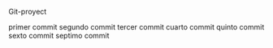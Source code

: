 Git-proyect

primer commit
segundo commit
tercer commit
cuarto commit
quinto commit
sexto commit
septimo commit